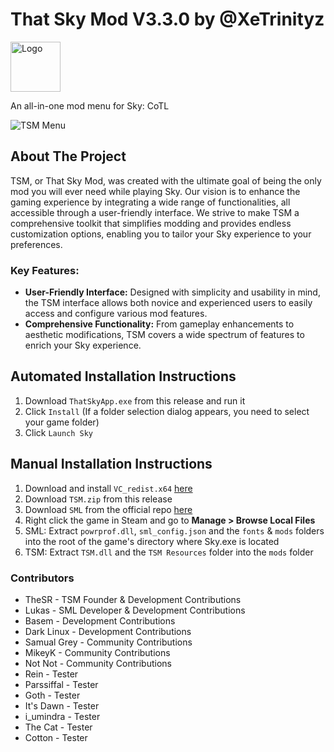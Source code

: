 # That Sky Mod V3.3.0 by @XeTrinityz

<!-- PROJECT LOGO -->
<a href="https://github.com/XeTrinityz/TSM-Installer">
  <img src="https://i.imgur.com/kAOyj2M.jpeg" alt="Logo" width="80" height="80">
</a>

An all-in-one mod menu for Sky: CoTL

<!-- SOFTWARE IMAGE -->
<img src="https://i.imgur.com/T1MobsX.png" alt="TSM Menu">

## About The Project

TSM, or That Sky Mod, was created with the ultimate goal of being the only mod you will ever need while playing Sky. Our vision is to enhance the gaming experience by integrating a wide range of functionalities, all accessible through a user-friendly interface. We strive to make TSM a comprehensive toolkit that simplifies modding and provides endless customization options, enabling you to tailor your Sky experience to your preferences.

### Key Features:
- **User-Friendly Interface:** Designed with simplicity and usability in mind, the TSM interface allows both novice and experienced users to easily access and configure various mod features.
- **Comprehensive Functionality:** From gameplay enhancements to aesthetic modifications, TSM covers a wide spectrum of features to enrich your Sky experience.

## Automated Installation Instructions
1. Download `ThatSkyApp.exe` from this release and run it
2. Click `Install` (If a folder selection dialog appears, you need to select your game folder)
3. Click `Launch Sky`

## Manual Installation Instructions
1. Download and install `VC_redist.x64` [here](https://aka.ms/vs/17/release/vc_redist.x64.exe)
2. Download `TSM.zip` from this release
3. Download `SML` from the official repo [here](https://github.com/lukas0x1/sml-pc/releases)
4. Right click the game in Steam and go to **Manage > Browse Local Files**
5. SML: Extract `powrprof.dll`, `sml_config.json` and the `fonts` & `mods` folders into the root of the game's directory where Sky.exe is located
6. TSM: Extract `TSM.dll` and the `TSM Resources` folder into the `mods` folder

### Contributors
- TheSR - TSM Founder & Development Contributions
- Lukas - SML Developer & Development Contributions
- Basem - Development Contributions
- Dark Linux - Development Contributions
- Samual Grey - Community Contributions
- MikeyK - Community Contributions
- Not Not - Community Contributions
- Rein - Tester
- Parssiffal - Tester
- Goth - Tester
- It's Dawn - Tester
- i_umindra - Tester
- The Cat - Tester
- Cotton - Tester
